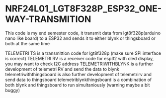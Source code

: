 # NRF24L01_LGT8F328P_ESP32_ONE-WAY-TRANSMITION
This code is my end semester code, it transmit data from lgt8f328p(arduino nano like board) to a ESP32 and sends it to either blynk or thingsboard or both at the same time  

TELEMETRI TS is a transmittion code for lgt8f328p (make sure SPI interface is correct)
TELEMETRI RV is a receiver code for esp32 with oled display, you may want to check I2C address
TELEMETRIWITHBLYNK is a further development of telemetri RV and send the data to blynk
telemetriwiththingsboard is also further development of telemetrirv and send data to thingsboard
telemetriblynkthingsboard is a combination of both blynk and thingsboard to run simultaniously (warning maybe a bit buggy)
